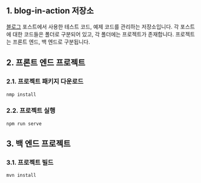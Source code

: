 
## 1. blog-in-action 저장소
[블로그][blog-link] 포스트에서 사용한 테스트 코드, 예제 코드를 관리하는 저장소입니다. 
각 포스트에 대한 코드들은 폴더로 구분되어 있고, 각 폴더에는 프로젝트가 존재합니다. 
프로젝트는 프론트 엔드, 백 엔드로 구분됩니다. 

## 2. 프론트 엔드 프로젝트
### 2.1. 프로젝트 패키지 다운로드

```
nmp install
```

### 2.2. 프로젝트 실행

```
npm run serve
```

## 3. 백 엔드 프로젝트
### 3.1. 프로젝트 빌드

```
mvn install
```

[blog-link]: https://junhyunny.github.io/